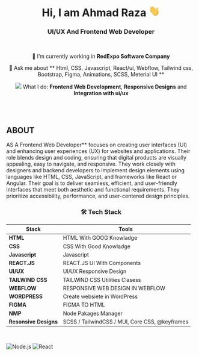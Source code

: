 <h1 align="center">Hi, I am Ahmad Raza </a> <img src="https://raw.githubusercontent.com/ABSphreak/ABSphreak/master/gifs/Hi.gif" width="30px" height="30px"></h1>

<h3 align="center">UI/UX And Frontend Web Developer</h3>

 
 <br/>
 
 <div align="center">

🌱 I’m currently working in **RedExpo Software Company**

💬 Ask me about ** Html, CSS, Javascript, React/ui, Webflow,  Tailwind css, Bootstrap, Figma, Animations, SCSS, Meterial UI **

<img src="https://media.giphy.com/media/WUlplcMpOCEmTGBtBW/giphy.gif" width="30"> What I do: **Frontend Web Development**, **Responsive Designs** and **Integration with ui/ux**
</div>

<br/>
 <br/>
 <h2>ABOUT</h2>
<p> AS A Frontend  Web Developer** focuses on creating user interfaces (UI) and enhancing user experiences (UX) for websites and applications. Their role blends design and coding, ensuring that digital products are visually appealing, easy to navigate, and responsive. They work closely with designers and backend developers to implement design elements using languages like HTML, CSS, JavaScript, and frameworks like React or Angular. Their goal is to deliver seamless, efficient, and user-friendly interfaces that meet both aesthetic and functional requirements. They prioritize accessibility, performance, and user-centered design principles.</dd>
<p/>

 <div align="center">
 
<h3 align="center" > 🛠 Tech Stack </h3>

| Stack | Tools |
|---|---|
|**HTML**| HTML With GOOG Knowladge|
|**CSS**| CSS With Good Knowladge|
|**Javascript**| Javascript|
|**REACT.JS**|REACT.JS UI With Components|
|**UI/UX**| UI/UX Responsive Design|
|**TAILWIND CSS**|TAILWIND CSS Utilities Clasess|
|**WEBFLOW**| RESPONSIVE WEB DESIGN IN WEBFLOW |
|**WORDPRESS**| Create websiete in WordPress |
|**FIGMA**| FIGMA TO HTML |
|**NMP**| Node Pakages Manager |
|**Resonsive Designs**| SCSS / TailwindCSS / MUI,  Core CSS, @keyframes|



 </div>
<br/>



<p align="center">
 
![Node.js ](https://www.w3schools.com/TAGS/default.asp)
![React](https://img.shields.io/badge/react-%2320232a.svg?logo=react&logoColor=%2361DAFB)
 
 </p>
